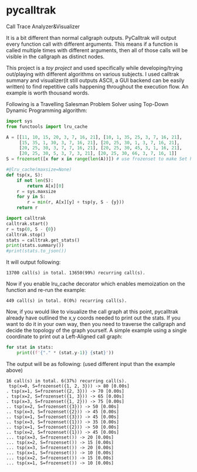 # pycalltrak
Call Trace Analyzer&amp;Visualizer

It is a bit different than normal callgraph outputs. PyCalltrak will output every function call with different arguments. This means if a function is called multiple times with different arguments, then all of those calls will be visible in the callgraph as distinct nodes.

This project is a *toy project* and used specifically while developing/trying out/playing with different algorithms on various subjects. I used calltrak summary and visualizer(it still outputs ASCII, a GUI backend can be easily written) to find repetitive calls happening throughout the execution flow. An example is worth thousand words.

Following is a Travelling Salesman Problem Solver using Top-Down Dynamic Programming algorithm:
```python
import sys
from functools import lru_cache

A = [[11, 10, 15, 20, 3, 7, 16, 21], [10, 1, 35, 25, 3, 7, 16, 21],
     [15, 35, 1, 30, 3, 7, 16, 21], [20, 25, 30, 1, 3, 7, 16, 21],
     [20, 25, 30, 3, 7, 7, 16, 21], [20, 25, 30, 45, 3, 1, 16, 21],
     [20, 25, 30, 5, 3, 7, 3, 21], [20, 25, 30, 66, 3, 7, 16, 1]]
S = frozenset([x for x in range(len(A))]) # use frozenset to make Set hashable for lru_cache

#@lru_cache(maxsize=None)
def tsp(x, S):
    if not len(S):
        return A[x][0]
    r = sys.maxsize
    for y in S:
        r = min(r, A[x][y] + tsp(y, S - {y}))
    return r

import calltrak
calltrak.start()
r = tsp(0, S - {0})
calltrak.stop()
stats = calltrak.get_stats()
print(stats.summary())
#print(stats.to_json())
```
It will output following:

```
13700 call(s) in total. 13650(99%) recurring call(s).
```

Now if you enable lru_cache decorator which enables memoization on the function and re-run the example:
```
449 call(s) in total. 0(0%) recurring call(s).
```

Now, if you would like to visualize the call graph at this point, pycalltrak already have outlined the x,y coords needed to print out the stats. If you want to do it in your own way, then you need to traverse the callgraph and decide the topology of the graph yourself. A simple example using a single coordinate to print out a Left-Aligned call graph:

```python
for stat in stats:
    print((f'{"." * (stat.y-1)} {stat}'))
```

The output will be as following: (used different input than the example above)

```
16 call(s) in total. 6(37%) recurring call(s).
 tsp(x=0, S=frozenset({1, 2, 3})) -> 80 [0.00s]
. tsp(x=1, S=frozenset({2, 3})) -> 70 [0.00s]
. tsp(x=2, S=frozenset({1, 3})) -> 65 [0.00s]
. tsp(x=3, S=frozenset({1, 2})) -> 75 [0.00s]
.. tsp(x=2, S=frozenset({3})) -> 50 [0.00s]
.. tsp(x=3, S=frozenset({2})) -> 45 [0.00s]
.. tsp(x=1, S=frozenset({3})) -> 45 [0.00s]
.. tsp(x=3, S=frozenset({1})) -> 35 [0.00s]
.. tsp(x=1, S=frozenset({2})) -> 50 [0.00s]
.. tsp(x=2, S=frozenset({1})) -> 45 [0.00s]
... tsp(x=3, S=frozenset()) -> 20 [0.00s]
... tsp(x=2, S=frozenset()) -> 15 [0.00s]
... tsp(x=3, S=frozenset()) -> 20 [0.00s]
... tsp(x=1, S=frozenset()) -> 10 [0.00s]
... tsp(x=2, S=frozenset()) -> 15 [0.00s]
... tsp(x=1, S=frozenset()) -> 10 [0.00s]
```
